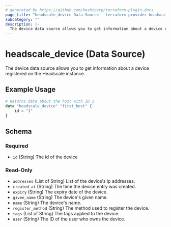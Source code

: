 ```yaml
---
# generated by https://github.com/hashicorp/terraform-plugin-docs
page_title: "headscale_device Data Source - terraform-provider-headscale"
subcategory: ""
description: |-
  The device data source allows you to get information about a device registered on the Headscale instance.
---
```


# headscale_device (Data Source)

The device data source allows you to get information about a device registered on the Headscale instance.

## Example Usage

```terraform
# Returns data about the host with ID 1
data "headscale_device" "first_host" {
    id = "1"
}
```

<!-- schema generated by tfplugindocs -->
## Schema

### Required

- `id` (String) The id of the device

### Read-Only

- `addresses` (List of String) List of the device's ip addresses.
- `created_at` (String) The time the device entry was created.
- `expiry` (String) The expiry date of the device.
- `given_name` (String) The device's given name.
- `name` (String) The device's name.
- `register_method` (String) The method used to register the device.
- `tags` (List of String) The tags applied to the device.
- `user` (String) The ID of the user who owns the device.
